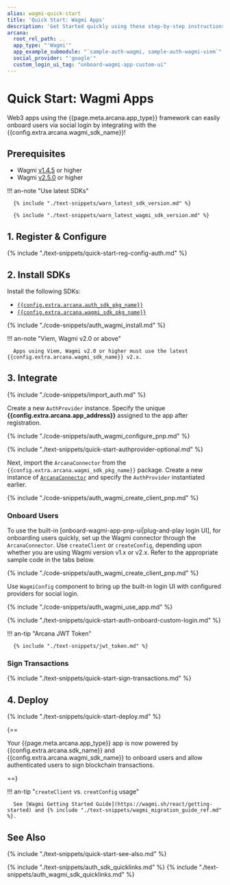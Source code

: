 ```yaml
---
alias: wagmi-quick-start
title: 'Quick Start: Wagmi Apps'
description: 'Get Started quickly using these step-by-step instructions for using the Arcana Auth product in Wagmi walletconnector apps. Use Arcana Developer dashboard to first register the app, get a client ID and use this client ID to integrate the app with the Arcana Auth SDK.'
arcana:
  root_rel_path: ..
  app_type: "'Wagmi'"
  app_example_submodule: "`sample-auth-wagmi, sample-auth-wagmi-viem`"
  social_provider: "'google'"
  custom_login_ui_tag: "onboard-wagmi-app-custom-ui"
---
```


# Quick Start: Wagmi Apps

Web3 apps using the {{page.meta.arcana.app_type}} framework can easily onboard users via social login by integrating with the {{config.extra.arcana.wagmi_sdk_name}}!

<!--
## Overview

To implement {{config.extra.arcana.product_name}} in a {{page.meta.arcana.app_type}} app, start by registering your app and configuring usage settings through {{config.extra.arcana.dashboard_name}}. After that, install {{config.extra.arcana.sdk_name}} and {{config.extra.arcana.wagmi_sdk_name}}, integrate the app, and initialize the `AuthProvider`. You'll need to add code to create an `ArcanaConnector` and specify the `AuthProvider`. Use the appropriate configuration in the `ArcanaConnector` constructor and specify the type of user onboarding. Finally, add code to enable authenticated users to sign blockchain transactions and deploy your app on the Testnet or Mainnet.

<img class="an-screenshots" src="/img/an_auth_usage_overview_light.png#only-light" alt="uth Usage Overview"/>
<img class="an-screenshots" src="/img/an_auth_usage_overview_dark.png#only-dark" alt="Auth Usage Overview"/>

-->

## Prerequisites

* Wagmi [v1.4.5](https://www.npmjs.com/package/wagmi/v/1.4.5) or higher
* Wagmi [v2.5.0](https://www.npmjs.com/package/wagmi/v/2.5.0) or higher

!!! an-note "Use latest SDKs"
  
      {% include "./text-snippets/warn_latest_sdk_version.md" %}

      {% include "./text-snippets/warn_latest_wagmi_sdk_version.md" %}

<!---

{% include "./text-snippets/watch_auth_github_repo.md" %}

{% include "./text-snippets/watch_wagmi_github_repo.md" %}

-->

## 1. Register & Configure

{% include "./text-snippets/quick-start-reg-config-auth.md" %}

## 2. Install SDKs

Install the following SDKs:

* [`{{config.extra.arcana.auth_sdk_pkg_name}}`](https://www.npmjs.com/package/@arcana/auth)
* [`{{config.extra.arcana.wagmi_sdk_pkg_name}}`](https://www.npmjs.com/package/@arcana/auth-wagmi)

{% include "./code-snippets/auth_wagmi_install.md" %}

!!! an-note "Viem, Wagmi v2.0 or above"

      Apps using Viem, Wagmi v2.0 or higher must use the latest {{config.extra.arcana.wagmi_sdk_name}} v2.x.

## 3. Integrate

{% include "./code-snippets/import_auth.md" %}

Create a new `AuthProvider` instance. Specify the unique **{{config.extra.arcana.app_address}}** assigned to the app after registration.

{% include "./code-snippets/auth_wagmi_configure_pnp.md" %}

{% include "./text-snippets/quick-start-authprovider-optional.md" %}

Next, import the `ArcanaConnector` from the `{{config.extra.arcana.wagmi_sdk_pkg_name}}` package. Create a new instance of [`ArcanaConnector`](https://wagmi-authsdk-ref-guide.netlify.app/classes/arcanaconnector#constructor) and specify the `AuthProvider` instantiated earlier.

{% include "./code-snippets/auth_wagmi_create_client_pnp.md" %}

### Onboard Users

To use the built-in [onboard-wagmi-app-pnp-ui|plug-and-play login UI], for onboarding users quickly, set up the Wagmi connector through the `ArcanaConnector`. Use `createClient` or `createConfig`, depending upon whether you are using Wagmi version v1.x or v2.x. Refer to the appropriate sample code in the tabs below.

{% include "./code-snippets/auth_wagmi_create_client_pnp.md" %}

Use `WagmiConfig` component to bring up the built-in login UI with configured providers for social login.

{% include "./code-snippets/auth_wagmi_use_app.md" %}

{% include "./text-snippets/quick-start-auth-onboard-custom-login.md" %}

!!! an-tip "Arcana JWT Token"

      {% include "./text-snippets/jwt_token.md" %}

### Sign Transactions

{% include "./text-snippets/quick-start-sign-transactions.md" %}

## 4. Deploy

{% include "./text-snippets/quick-start-deploy.md" %}

{==

Your {{page.meta.arcana.app_type}} app is now powered by {{config.extra.arcana.sdk_name}} and  {{config.extra.arcana.wagmi_sdk_name}} to onboard users and allow authenticated users to sign blockchain transactions.

==}

!!! an-tip "`createClient` vs. `creatConfig` usage"

      See [Wagmi Getting Started Guide](https://wagmi.sh/react/getting-started) and {% include "./text-snippets/wagmi_migration_guide_ref.md" %}.

## See Also

{% include "./text-snippets/quick-start-see-also.md" %}

{% include "./text-snippets/auth_sdk_quicklinks.md" %}
{% include "./text-snippets/auth_wagmi_sdk_quicklinks.md" %}
